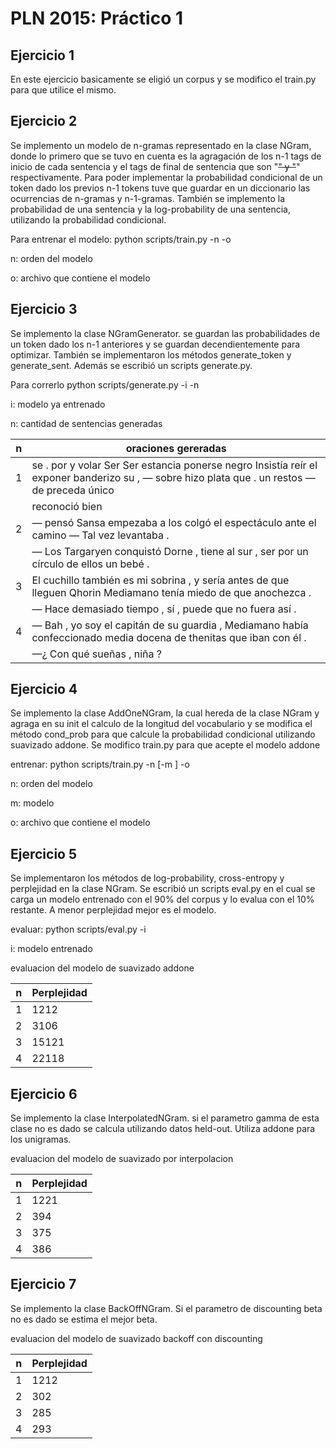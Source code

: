 PLN 2015: Práctico 1
================================================


Ejercicio 1
-----------

En este ejercicio basicamente se eligió un corpus y se modifico el train.py para
que utilice el mismo.

Ejercicio 2
-----------

Se implemento un modelo de n-gramas representado en la clase NGram, donde lo primero que se tuvo en cuenta
es la agragación de los n-1 tags de inicio de cada sentencia y el tags de final de sentencia que son "<s>"
y "</s>" respectivamente.
Para poder implementar la probabilidad condicional de un token dado los previos n-1 tokens tuve que guardar
en un diccionario las ocurrencias de n-gramas y n-1-gramas.
También se implemento la probabilidad de una sentencia y la log-probability de una sentencia, utilizando la
probabilidad condicional.


Para entrenar el modelo: python scripts/train.py -n <n> -o <file> 

n: orden del modelo

o: archivo que contiene el modelo


Ejercicio 3
-----------

Se implemento la clase NGramGenerator. se guardan las probabilidades de un token dado los n-1 anteriores y
se guardan decendientemente para optimizar.
También se implementaron los métodos generate_token y generate_sent.
Además se escribió un scripts generate.py. 

Para correrlo python scripts/generate.py -i <file> -n <n>


i: modelo ya entrenado

n: cantidad de sentencias generadas


| n | oraciones gereradas                                                                                                                             |
|---|-------------------------------------------------------------------------------------------------------------------------------------------------|
| 1 | se . por y volar Ser Ser estancia ponerse negro Insistía reír el exponer banderizo su , — sobre hizo plata que . un restos — de preceda único |
|   | reconoció bien                                                                                                                                  |
| 2 | — pensó Sansa empezaba a los colgó el espectáculo ante el camino — Tal vez levantaba .                                                          |
|   | — Los Targaryen conquistó Dorne , tiene al sur , ser por un círculo de ellos un bebé .                                                          |
| 3 | El cuchillo también es mi sobrina , y sería antes de que lleguen Qhorin Mediamano tenía miedo de que anochezca .                        |
|   | — Hace demasiado tiempo , sí , puede que no fuera así .                                                                                         |
| 4 | — Bah , yo soy el capitán de su guardia , Mediamano había confeccionado media docena de thenitas que iban con él .                               |
|   | —¿ Con qué sueñas , niña ?                                                                                                                      |


Ejercicio 4
-----------

Se implemento la clase AddOneNGram, la cual hereda de la clase NGram y agraga en su init el calculo de la longitud
del vocabulario y se modifica el método cond_prob para que calcule la probabilidad condicional utilizando
suavizado addone.
Se modifico train.py para que acepte el modelo addone

entrenar: python scripts/train.py -n <n> [-m <model>] -o <file> 

n: orden del modelo

m: modelo

o: archivo que contiene el modelo


Ejercicio 5
-----------

Se implementaron los métodos de log-probability, cross-entropy y perplejidad en la clase NGram.
Se escribió un scripts eval.py en el cual se carga un modelo entrenado con el 90% del corpus y 
lo evalua con el 10% restante. 
A menor perplejidad mejor es el modelo.

evaluar: python scripts/eval.py -i <file>

i: modelo entrenado

evaluacion del modelo de suavizado addone

| n | Perplejidad |
|---|-------------|
| 1 | 1212        |
| 2 | 3106        |
| 3 | 15121       |
| 4 | 22118       |


Ejercicio 6
-----------

Se implemento la clase InterpolatedNGram. si el parametro gamma de esta clase no es dado se calcula utilizando
datos held-out. Utiliza addone para los unigramas.

evaluacion del modelo de suavizado por interpolacion

| n | Perplejidad |
|---|-------------|
| 1 | 1221        |
| 2 | 394         |
| 3 | 375         |
| 4 | 386         |

Ejercicio 7
-----------
Se implemento la clase BackOffNGram. Si el parametro de discounting beta no es dado se estima el mejor beta.

evaluacion del modelo de suavizado backoff con discounting

| n | Perplejidad |
|---|-------------|
| 1 | 1212        |
| 2 | 302         |
| 3 | 285         |
| 4 | 293         |
